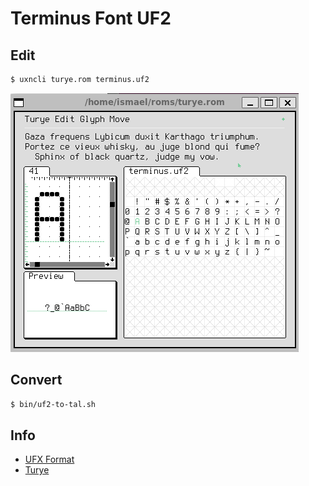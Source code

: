 # Terminus Font UF2

## Edit

```bash
$ uxncli turye.rom terminus.uf2
```

![turye-terminus](etc/turye-terminus.png)

## Convert

```bash
$ bin/uf2-to-tal.sh
```

## Info

* [UFX Format](https://wiki.xxiivv.com/site/ufx_format.html)
* [Turye](https://wiki.xxiivv.com/site/turye.html)
